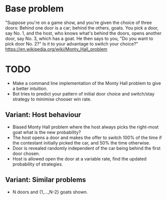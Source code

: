# Base problem
"Suppose you're on a game show, and you're given the choice of three doors: Behind one door is a car; behind the others, goats. You pick a door, say No. 1, and the host, who knows what's behind the doors, opens another door, say No. 3, which has a goat. He then says to you, "Do you want to pick door No. 2?" Is it to your advantage to switch your choice?"
https://en.wikipedia.org/wiki/Monty_Hall_problem

# TODO
* Make a command line implementation of the Monty Hall problem to give a better intuition.
* Bot tries to predict your pattern of initial door choice and switch/stay strategy to minimise chooser win rate.

## Variant: Host behaviour
* Biased Monty Hall problem where the host always picks the right-most goat what is the new probability?
* The host opens a door and makes the offer to switch 100% of the time if the contestant initially picked the car, and 50% the time otherwise.
* Door is revealed randomly independent of the car being behind the first door chosen.
* Host is allowed open the door at a variable rate, find the updated probability of strategies.

## Variant: Similar problems
* N doors and {1,...,N-2} goats shown.
